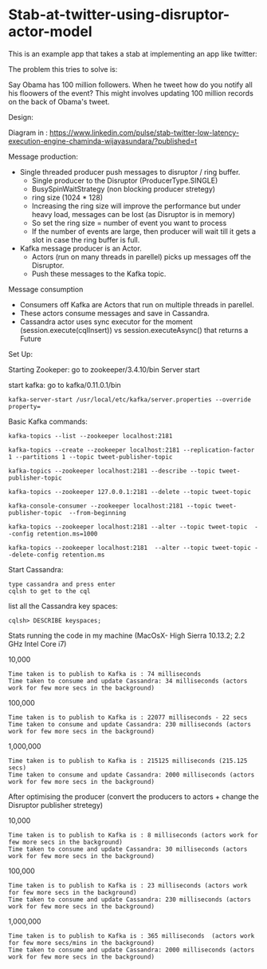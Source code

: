 # Stab-at-twitter-using-disruptor-actor-model

This is an example app that takes a stab at implementing an app like twitter:

The problem this tries to solve is:

Say Obama has 100 million followers. When he tweet how do you notify all his floowers of the event?
This might involves updating 100 million records on the back of Obama's tweet.

Design:

Diagram in : https://www.linkedin.com/pulse/stab-twitter-low-latency-execution-engine-chaminda-wijayasundara/?published=t

Message production:

- Single threaded producer push messages to disruptor / ring buffer. 
    - Single producer to the Disruptor (ProducerType.SINGLE)
    - BusySpinWaitStrategy (non blocking producer stretegy)
    - ring size (1024 * 128)
    - Increasing the ring size will improve the performance but under heavy load, messages can be lost (as Disruptor is in memory)
    - So set the ring size = number of event you want to process
    - If the number of events are large, then producer will wait till it gets a slot in case the ring buffer is full.
- Kafka message producer is an Actor.
    - Actors (run on many threads in parellel) picks up messages off the Disruptor.
    - Push these messages to the Kafka topic.
    
Message consumption

- Consumers off Kafka are Actors that run on multiple threads in parellel.
- These actors consume messages and save in Cassandra.
- Cassandra actor uses sync executor for the moment (session.execute(cqlInsert)) vs session.executeAsync() that returns a Future

Set Up:

Starting Zookeper:
    go to zookeeper/3.4.10/bin
    Server start

start kafka: go to kafka/0.11.0.1/bin

    kafka-server-start /usr/local/etc/kafka/server.properties --override property= 

Basic Kafka commands:

    kafka-topics --list --zookeeper localhost:2181

    kafka-topics --create --zookeeper localhost:2181 --replication-factor 1 --partitions 1 --topic tweet-publisher-topic

    kafka-topics --zookeeper localhost:2181 --describe --topic tweet-publisher-topic

    kafka-topics --zookeeper 127.0.0.1:2181 --delete --topic tweet-topic

    kafka-console-consumer --zookeeper localhost:2181 --topic tweet-publisher-topic  --from-beginning

    kafka-topics --zookeeper localhost:2181 --alter --topic tweet-topic  --config retention.ms=1000

    kafka-topics --zookeeper localhost:2181  --alter --topic tweet-topic --delete-config retention.ms

Start Cassandra:

    type cassandra and press enter
    cqlsh to get to the cql
    
list all the Cassandra key spaces:

    cqlsh> DESCRIBE keyspaces;

Stats running the code in my machine (MacOsX- High Sierra 10.13.2; 2.2 GHz Intel Core i7)

10,000

    Time taken is to publish to Kafka is : 74 milliseconds
    Time taken to consume and update Cassandra: 34 milliseconds (actors work for few more secs in the background)

100,000

    Time taken is to publish to Kafka is : 22077 milliseconds - 22 secs
    Time taken to consume and update Cassandra: 230 milliseconds (actors work for few more secs in the background)

1,000,000

    Time taken is to publish to Kafka is : 215125 milliseconds (215.125 secs)
    Time taken to consume and update Cassandra: 2000 milliseconds (actors work for few more secs in the background)
    
After optimising the producer (convert the producers to actors + change the Disruptor publisher stretegy)

10,000

    Time taken is to publish to Kafka is : 8 milliseconds (actors work for few more secs in the background)
    Time taken to consume and update Cassandra: 30 milliseconds (actors work for few more secs in the background)

100,000

    Time taken is to publish to Kafka is : 23 milliseconds (actors work for few more secs in the background)
    Time taken to consume and update Cassandra: 230 milliseconds (actors work for few more secs in the background)

1,000,000

    Time taken is to publish to Kafka is : 365 milliseconds  (actors work for few more secs/mins in the background)
    Time taken to consume and update Cassandra: 2000 milliseconds (actors work for few more secs in the background)